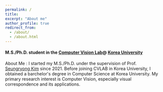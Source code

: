 ```yaml
---
permalink: /
title: 
excerpt: "About me"
author_profile: true
redirect_from: 
  - /about/
  - /about.html
---
```

#### M.S./Ph.D. student in the [Computer Vision Lab](https://cvlab.korea.ac.kr/ "cvlab")@ [Korea University](https://info.korea.edu/en_info/index.do "korea")
About Me
:   I started my M.S./Ph.D. under the supervision of Prof. [Seungryong Kim](https://seungryong.github.io/) since 2021. Before joining CVLAB in Korea University, 
I obtained a barchelor's degree in Computer Science at Korea University. My primary research interest is Computer Vision, especially visual correspondence and its applications. 